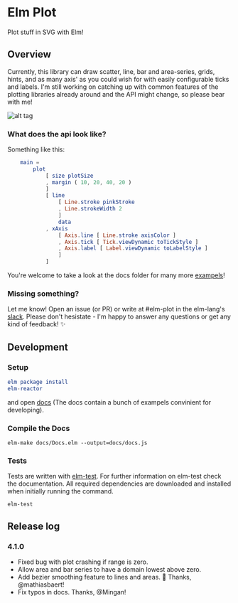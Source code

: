 # Elm Plot

Plot stuff in SVG with Elm!


## Overview

Currently, this library can draw scatter, line, bar and area-series, grids, hints, and as many axis' as you could wish for with easily configurable ticks and labels. I'm still working on catching up with common features of the plotting libraries already around and the API might change, so please bear with me!

![alt tag](https://raw.githubusercontent.com/terezka/elm-plot/master/example.png)


### What does the api look like?

Something like this:

```elm
    main =
		plot
			[ size plotSize
			, margin ( 10, 20, 40, 20 )
			]
			[ line
			    [ Line.stroke pinkStroke
			    , Line.strokeWidth 2
			    ]
			    data
			, xAxis
			    [ Axis.line [ Line.stroke axisColor ]
			    , Axis.tick [ Tick.viewDynamic toTickStyle ]
			    , Axis.label [ Label.viewDynamic toLabelStyle ]
			    ]
			]
```

You're welcome to take a look at the docs folder for many more [exampels](https://github.com/terezka/elm-plot/tree/master/docs)! 

### Missing something?

Let me know! Open an issue (or PR) or write at #elm-plot in the elm-lang's [slack](http://elmlang.herokuapp.com). Please don't hesistate - I'm happy to answer any questions or get any kind of feedback! ✨

## Development

### Setup

```elm
elm package install
elm-reactor
```

and open [docs](http://localhost:8000/docs/Docs.elm) (The docs contain a bunch of exampels convinient for developing).

### Compile the Docs

```
elm-make docs/Docs.elm --output=docs/docs.js
```

### Tests

Tests are written with [elm-test](https://github.com/elm-community/elm-test).
For further information on elm-test check the documentation.
All required dependencies are downloaded and installed when initially running the command.

```
elm-test
```

## Release log

### 4.1.0
- Fixed bug with plot crashing if range is zero.
- Allow area and bar series to have a domain lowest above zero.
- Add bezier smoothing feature to lines and areas. :dizzy: Thanks, @mathiasbaert!
- Fix typos in docs. Thanks, @Mingan!
